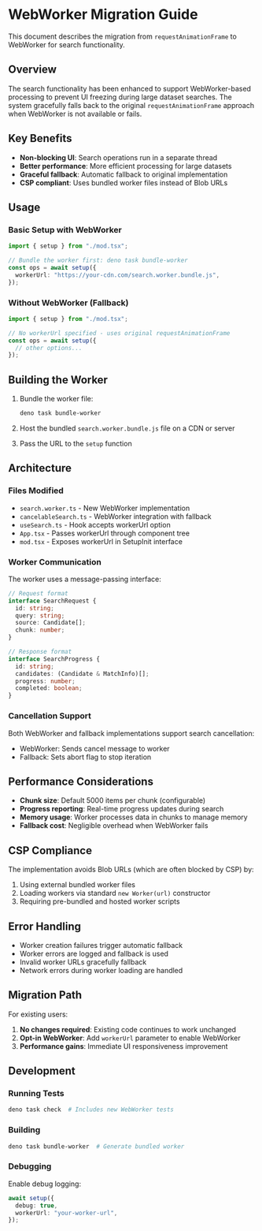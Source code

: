 # WebWorker Migration Guide

This document describes the migration from `requestAnimationFrame` to WebWorker
for search functionality.

## Overview

The search functionality has been enhanced to support WebWorker-based processing
to prevent UI freezing during large dataset searches. The system gracefully
falls back to the original `requestAnimationFrame` approach when WebWorker is
not available or fails.

## Key Benefits

- **Non-blocking UI**: Search operations run in a separate thread
- **Better performance**: More efficient processing for large datasets
- **Graceful fallback**: Automatic fallback to original implementation
- **CSP compliant**: Uses bundled worker files instead of Blob URLs

## Usage

### Basic Setup with WebWorker

```typescript
import { setup } from "./mod.tsx";

// Bundle the worker first: deno task bundle-worker
const ops = await setup({
  workerUrl: "https://your-cdn.com/search.worker.bundle.js",
});
```

### Without WebWorker (Fallback)

```typescript
import { setup } from "./mod.tsx";

// No workerUrl specified - uses original requestAnimationFrame
const ops = await setup({
  // other options...
});
```

## Building the Worker

1. Bundle the worker file:
   ```bash
   deno task bundle-worker
   ```

2. Host the bundled `search.worker.bundle.js` file on a CDN or server

3. Pass the URL to the `setup` function

## Architecture

### Files Modified

- `search.worker.ts` - New WebWorker implementation
- `cancelableSearch.ts` - WebWorker integration with fallback
- `useSearch.ts` - Hook accepts workerUrl option
- `App.tsx` - Passes workerUrl through component tree
- `mod.tsx` - Exposes workerUrl in SetupInit interface

### Worker Communication

The worker uses a message-passing interface:

```typescript
// Request format
interface SearchRequest {
  id: string;
  query: string;
  source: Candidate[];
  chunk: number;
}

// Response format
interface SearchProgress {
  id: string;
  candidates: (Candidate & MatchInfo)[];
  progress: number;
  completed: boolean;
}
```

### Cancellation Support

Both WebWorker and fallback implementations support search cancellation:

- WebWorker: Sends cancel message to worker
- Fallback: Sets abort flag to stop iteration

## Performance Considerations

- **Chunk size**: Default 5000 items per chunk (configurable)
- **Progress reporting**: Real-time progress updates during search
- **Memory usage**: Worker processes data in chunks to manage memory
- **Fallback cost**: Negligible overhead when WebWorker fails

## CSP Compliance

The implementation avoids Blob URLs (which are often blocked by CSP) by:

1. Using external bundled worker files
2. Loading workers via standard `new Worker(url)` constructor
3. Requiring pre-bundled and hosted worker scripts

## Error Handling

- Worker creation failures trigger automatic fallback
- Worker errors are logged and fallback is used
- Invalid worker URLs gracefully fallback
- Network errors during worker loading are handled

## Migration Path

For existing users:

1. **No changes required**: Existing code continues to work unchanged
2. **Opt-in WebWorker**: Add `workerUrl` parameter to enable WebWorker
3. **Performance gains**: Immediate UI responsiveness improvement

## Development

### Running Tests

```bash
deno task check  # Includes new WebWorker tests
```

### Building

```bash
deno task bundle-worker  # Generate bundled worker
```

### Debugging

Enable debug logging:

```typescript
await setup({
  debug: true,
  workerUrl: "your-worker-url",
});
```
